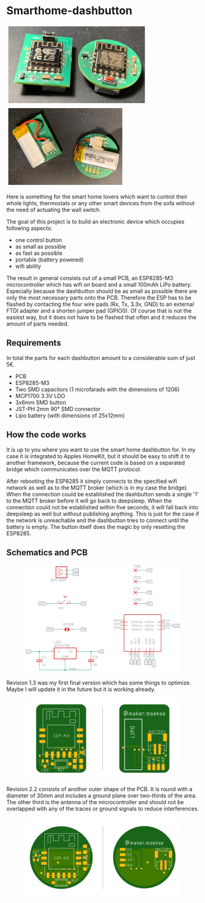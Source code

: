 # Smarthome-dashbutton

<div>
<img src="images/both_front.jpg" height="200px" style="margin:5px">
<img src="images/both_back.jpg" height="200px" style="margin:5px">
</div>


Here is something for the smart home lovers which want to control their whole lights, thermostats or any other smart devices from the sofa without the need of actuating the wall switch.

The goal of this project is to build an electronic device which occupies following aspects:
- one control button
- as small as possible
- as fast as possible
- portable (battery powered)
- wifi ability

The result in general consists out of a small PCB, an ESP8285-M3 microcontroller which has wifi on board and a small 100mAh LiPo battery. Especially because the dashbutton should be as small as possible there are only the most necessary parts onto the PCB. Therefore the ESP has to be flashed by contacting the four wire pads (Rx, Tx, 3.3v, GND) to an external FTDI adapter and a shorten jumper pad (GPIO0). Of course that is not the easiest way, but it does not have to be flashed that often and it reduces the amount of parts needed.

## Requirements

In total the parts for each dashbutton amount to a considerable sum of just 5€.

- PCB
- ESP8285-M3
- Two SMD capacitors (1 microfarads with the dimensions of 1206)
- MCP1700 3.3V LDO
- 3x6mm SMD button
- JST-PH 2mm 90° SMD connector
- Lipo battery (with dimensions of 25x12mm)

## How the code works

It is up to you where you want to use the smart home dashbutton for. In my case it is integrated to Apples HomeKit, but it should be easy to shift it to another framework, because the current code is based on a separated bridge which communicates over the MQTT protocol.


After rebooting the ESP8285 it simply connects to the specified wifi network as well as to the MQTT broker (which is in my case the bridge). When the connection could be established the dashbutton sends a single '1' to the MQTT broker before it will go back to deepsleep. When the connection could not be established within five seconds, it will fall back into deepsleep as well but without publishing anything. This is just for the case if the network is unreachable and the dashbutton tries to connect until the battery is empty. The button itself does the magic by only resetting the ESP8285.


## Schematics and PCB


<center><img src="images/schematics.png" width="80%"></center>

Revision 1.3 was my first final version which has some things to optimize. Maybe I will update it in the future but it is working already.

<center><img src="images/Dashbutton.png" width="80%"></center>

Revision 2.2 consists of another outer shape of the PCB. It is round with a diameter of 30mm and includes a ground plane over two-thirds of the area. The other third is the antenna of the microcontroller and should not be overlapped with any of the traces or ground signals to reduce interferences.

<center><img src="images/Dashbutton_round.png" width="80%"></center>
